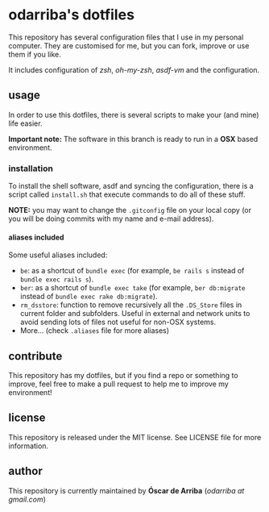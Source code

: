 # odarriba's dotfiles

This repository has several configuration files that I use in my personal computer. They are customised for me, but you can fork, improve or use them if you like.

It includes configuration of *zsh*, *oh-my-zsh*, *asdf-vm* and the configuration.

## usage
In order to use this dotfiles, there is several scripts to make your (and mine) life easier.

**Important note:** The software in this branch is ready to run in a **OSX** based environment.

### installation
To install the shell software, asdf and syncing the configuration, there is a script called `install.sh` that execute commands to do all of these stuff.

**NOTE:** you may want to change the `.gitconfig` file on your local copy (or you will be doing commits with my name and e-mail address).

#### aliases included

Some useful aliases included:

  * `be`: as a shortcut of `bundle exec` (for example, `be rails s` instead of `bundle exec rails s`).
  * `ber`: as a shortcut of `bundle exec take` (for example, `ber db:migrate` instead of `bundle exec rake db:migrate`).
  * `rm_dsstore`: function to remove recursively all the `.DS_Store` files in current folder and subfolders. Useful in external and network units to avoid sending lots of files not useful for non-OSX systems.
  * More... (check `.aliases` file for more aliases)

## contribute
This repository has my dotfiles, but if you find a repo or something to improve, feel free to make a pull request to help me to improve my environment!

## license
This repository is released under the MIT license. See LICENSE file for more information.

## author
This repository is currently maintained by **Óscar de Arriba** (*odarriba at gmail.com*)

[asdf]: https://github.com/asdf-vm/asdf
